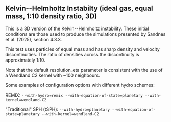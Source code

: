 Kelvin--Helmholtz Instabilty (ideal gas, equal mass, 1:10 density ratio, 3D)
--------------

This is a 3D version of the Kelvin--Helmholtz instability. These initial
conditions are those used to produce the simulations presented by
Sandnes et al. (2025), section 4.3.3.

This test uses particles of equal mass and has sharp density and velocity
discontinuities. The ratio of densities across the discontinuity is approximately 1:10.

Note that the default resolution_eta parameter is consistent with the use of a
Wendland C2 kernel with ~100 neighbours.

Some examples of configuration options with different hydro schemes:

REMIX:
`--with-hydro=remix --with-equation-of-state=planetary --with-kernel=wendland-C2`

"Traditional" SPH (tSPH):
`--with-hydro=planetary --with-equation-of-state=planetary --with-kernel=wendland-C2`

